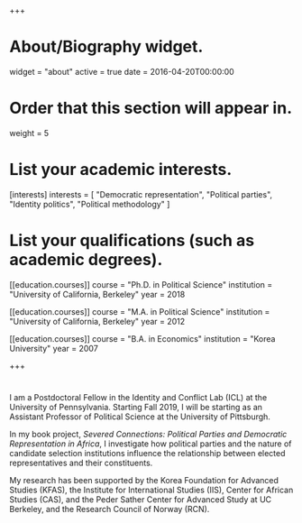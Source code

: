 +++
# About/Biography widget.
widget = "about"
active = true
date = 2016-04-20T00:00:00

# Order that this section will appear in.
weight = 5

# List your academic interests.
[interests]
  interests = [
    "Democratic representation",
    "Political parties",
    "Identity politics",
    "Political methodology"
  ]

# List your qualifications (such as academic degrees).
[[education.courses]]
  course = "Ph.D. in Political Science"
  institution = "University of California, Berkeley"
  year = 2018

[[education.courses]]
  course = "M.A. in Political Science"
  institution = "University of California, Berkeley"
  year = 2012

[[education.courses]]
  course = "B.A. in Economics"
  institution = "Korea University"
  year = 2007
 
+++

# 

I am a Postdoctoral Fellow in the Identity and Conflict Lab (ICL) at the University of Pennsylvania. Starting Fall 2019, I will be starting as an Assistant Professor of Political Science at the University of Pittsburgh.

In my book project, *Severed Connections: Political Parties and Democratic Representation in Africa*, I investigate how political parties and the nature of candidate selection institutions influence the relationship between elected representatives and their constituents.

​My research has been supported by the Korea Foundation for Advanced Studies (KFAS), the Institute for International Studies (IIS), Center for African Studies (CAS), and the Peder Sather Center for Advanced Study at UC Berkeley,  and the Research Council of Norway (RCN). 
 
